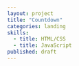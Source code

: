 ```yaml
---
layout: project
title: "Countdown"
categories: landing
skills:
  - title: HTML/CSS
  - title: JavaScript
published: draft
---
```

